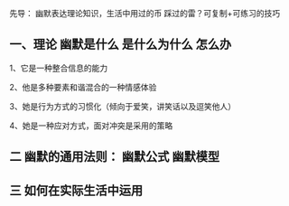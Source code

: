
先导： 幽默表达理论知识，生活中用过的币 踩过的雷？可复制+可练习的技巧

## 一、理论 幽默是什么 是什么为什么 怎么办
1、它是一种整合信息的能力

2、他是多种要素和谐混合的一种情感体验

3、她是行为方式的习惯化（倾向于爱笑，讲笑话以及逗笑他人）

4、她是一种应对方式，面对冲突是采用的策略

## 二  幽默的通用法则： 幽默公式 幽默模型


## 三 如何在实际生活中运用